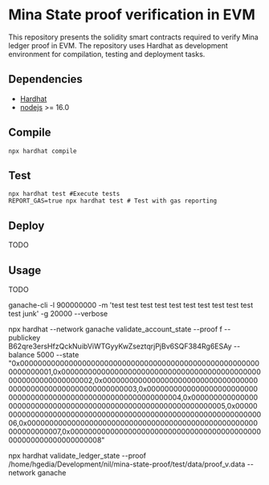 # Mina State proof verification in EVM

This repository presents the solidity smart contracts required to verify Mina ledger proof in EVM. 
The repository uses Hardhat as development environment for compilation, testing and deployment tasks.

## Dependencies

- [Hardhat](https://hardhat.org/)
- [nodejs](https://nodejs.org/en/) >= 16.0

## Compile 
```
npx hardhat compile
```

## Test
```
npx hardhat test #Execute tests
REPORT_GAS=true npx hardhat test # Test with gas reporting
```

## Deploy
TODO

## Usage
TODO

ganache-cli -l 900000000 -m 'test test test test test test test test test test test junk' -g 20000 --verbose

npx hardhat --network ganache validate_account_state --proof f --publickey B62qre3ersHfzQckNuibViWTGyyKwZseztqrjPjBv6SQF384Rg6ESAy --balance 5000 --state "0x0000000000000000000000000000000000000000000000000000000000000001,0x0000000000000000000000000000000000000000000000000000000000000002,0x0000000000000000000000000000000000000000000000000000000000000003,0x0000000000000000000000000000000000000000000000000000000000000004,0x0000000000000000000000000000000000000000000000000000000000000005,0x0000000000000000000000000000000000000000000000000000000000000006,0x0000000000000000000000000000000000000000000000000000000000000007,0x0000000000000000000000000000000000000000000000000000000000000008"

npx hardhat validate_ledger_state --proof /home/hgedia/Development/nil/mina-state-proof/test/data/proof_v.data  --network ganache 